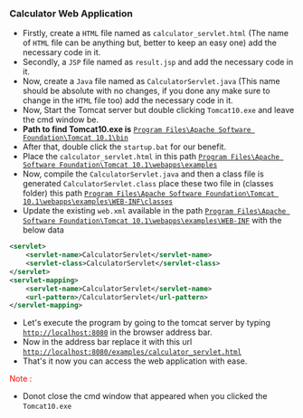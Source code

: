 ### Calculator Web Application

- Firstly, create a `HTML` file named as `calculator_servlet.html` (The name of `HTML` file can be anything but, better to keep an easy one) add the necessary code in it.
- Secondly, a `JSP` file named as `result.jsp` and add the necessary code in it.
- Now, create a `Java` file named as `CalculatorServlet.java` (This name should be absolute with no changes, if you done any make sure to change in the `HTML` file too) add the necessary code in it.
- Now, Start the Tomcat server but double clicking `Tomcat10.exe` and leave the cmd window be.
- **Path to find Tomcat10.exe is** [`Program Files\Apache Software Foundation\Tomcat 10.1\bin`]()
- After that, double click the `startup.bat` for our benefit.
- Place the `calculator_servlet.html` in this path [`Program Files\Apache Software Foundation\Tomcat 10.1\webapps\examples`]()
- Now, compile the `CalculatorServlet.java` and then a class file is generated `CalculatorServlet.class` place these two file in (classes folder) this path [`Program Files\Apache Software Foundation\Tomcat 10.1\webapps\examples\WEB-INF\classes`]()
- Update the existing `web.xml` available in the path [`Program Files\Apache Software Foundation\Tomcat 10.1\webapps\examples\WEB-INF`]() with the below data

```xml
<servlet>
    <servlet-name>CalculatorServlet</servlet-name>
    <servlet-class>CalculatorServlet</servlet-class>
</servlet>
<servlet-mapping>
    <servlet-name>CalculatorServlet</servlet-name>
    <url-pattern>/CalculatorServlet</url-pattern>
</servlet-mapping>
```

- Let's execute the program by going to the tomcat server by typing [`http://localhost:8080`](http://localhost:8080) in the browser address bar.
- Now in the address bar replace it with this url [`http://localhost:8080/examples/calculator_servlet.html`]()
- That's it now you can access the web application with ease.

<font color="red">Note : </font>

- Donot close the cmd window that appeared when you clicked the `Tomcat10.exe`
